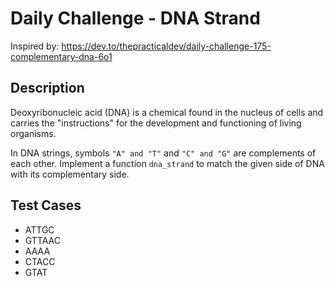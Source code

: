 # Daily Challenge - DNA Strand
Inspired by: https://dev.to/thepracticaldev/daily-challenge-175-complementary-dna-6o1

## Description
Deoxyribonucleic acid (DNA) is a chemical found in the nucleus of cells and carries the "instructions" for the development and functioning of living organisms.

In DNA strings, symbols `"A" and "T"` and `"C" and "G"` are complements of each other. Implement a function `dna_strand` to match the given side of DNA with its complementary side.

## Test Cases
* ATTGC
* GTTAAC
* AAAA
* CTACC
* GTAT